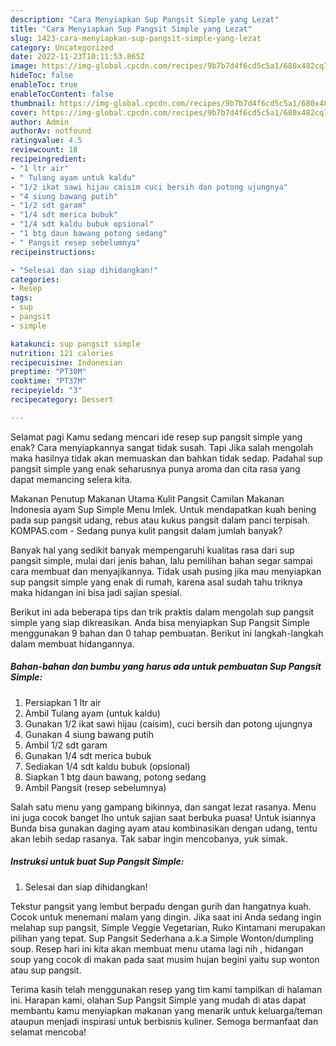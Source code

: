 ```yaml
---
description: "Cara Menyiapkan Sup Pangsit Simple yang Lezat"
title: "Cara Menyiapkan Sup Pangsit Simple yang Lezat"
slug: 1423-cara-menyiapkan-sup-pangsit-simple-yang-lezat
category: Uncategorized
date: 2022-11-23T10:11:53.865Z
image: https://img-global.cpcdn.com/recipes/9b7b7d4f6cd5c5a1/680x482cq70/sup-pangsit-simple-foto-resep-utama.jpg
hideToc: false
enableToc: true
enableTocContent: false
thumbnail: https://img-global.cpcdn.com/recipes/9b7b7d4f6cd5c5a1/680x482cq70/sup-pangsit-simple-foto-resep-utama.jpg
cover: https://img-global.cpcdn.com/recipes/9b7b7d4f6cd5c5a1/680x482cq70/sup-pangsit-simple-foto-resep-utama.jpg
author: Admin
authorAv: notfound
ratingvalue: 4.5
reviewcount: 18
recipeingredient:
- "1 ltr air"
- " Tulang ayam untuk kaldu"
- "1/2 ikat sawi hijau caisim cuci bersih dan potong ujungnya"
- "4 siung bawang putih"
- "1/2 sdt garam"
- "1/4 sdt merica bubuk"
- "1/4 sdt kaldu bubuk opsional"
- "1 btg daun bawang potong sedang"
- " Pangsit resep sebelumnya"
recipeinstructions:

- "Selesai dan siap dihidangkan!"
categories:
- Resep
tags:
- sup
- pangsit
- simple

katakunci: sup pangsit simple 
nutrition: 121 calories
recipecuisine: Indonesian
preptime: "PT30M"
cooktime: "PT37M"
recipeyield: "3"
recipecategory: Dessert

---
```



Selamat pagi Kamu sedang mencari ide resep sup pangsit simple yang enak? Cara menyiapkannya sangat tidak susah. Tapi Jika salah mengolah maka hasilnya tidak akan memuaskan dan bahkan tidak sedap. Padahal sup pangsit simple yang enak seharusnya punya aroma dan cita rasa yang dapat memancing selera kita.


Makanan Penutup Makanan Utama Kulit Pangsit Camilan Makanan Indonesia ayam Sup Simple Menu Imlek. Untuk mendapatkan kuah bening pada sup pangsit udang, rebus atau kukus pangsit dalam panci terpisah. KOMPAS.com - Sedang punya kulit pangsit dalam jumlah banyak?

Banyak hal yang sedikit banyak mempengaruhi kualitas rasa dari sup pangsit simple, mulai dari jenis bahan, lalu pemilihan bahan segar sampai cara membuat dan menyajikannya. Tidak usah pusing jika mau menyiapkan sup pangsit simple yang enak di rumah, karena asal sudah tahu triknya maka hidangan ini bisa jadi sajian spesial.


Berikut ini ada beberapa tips dan trik praktis dalam mengolah sup pangsit simple yang siap dikreasikan. Anda bisa menyiapkan Sup Pangsit Simple menggunakan 9 bahan dan 0 tahap pembuatan. Berikut ini langkah-langkah dalam membuat hidangannya.

<!--inarticleads1-->

##### Bahan-bahan dan bumbu yang harus ada untuk pembuatan Sup Pangsit Simple:

1. Persiapkan 1 ltr air
1. Ambil  Tulang ayam (untuk kaldu)
1. Gunakan 1/2 ikat sawi hijau (caisim), cuci bersih dan potong ujungnya
1. Gunakan 4 siung bawang putih
1. Ambil 1/2 sdt garam
1. Gunakan 1/4 sdt merica bubuk
1. Sediakan 1/4 sdt kaldu bubuk (opsional)
1. Siapkan 1 btg daun bawang, potong sedang
1. Ambil  Pangsit (resep sebelumnya)


Salah satu menu yang gampang bikinnya, dan sangat lezat rasanya. Menu ini juga cocok banget lho untuk sajian saat berbuka puasa! Untuk isiannya Bunda bisa gunakan daging ayam atau kombinasikan dengan udang, tentu akan lebih sedap rasanya. Tak sabar ingin mencobanya, yuk simak. 

<!--inarticleads2-->

##### Instruksi untuk buat Sup Pangsit Simple:


1. Selesai dan siap dihidangkan!

Tekstur pangsit yang lembut berpadu dengan gurih dan hangatnya kuah. Cocok untuk menemani malam yang dingin. Jika saat ini Anda sedang ingin melahap sup pangsit, Simple Veggie Vegetarian, Ruko Kintamani merupakan pilihan yang tepat. Sup Pangsit Sederhana a.k.a Simple Wonton/dumpling soup. Resep hari ini kita akan membuat menu utama lagi nih , hidangan soup yang cocok di makan pada saat musim hujan begini yaitu sup wonton atau sup pangsit. 

Terima kasih telah menggunakan resep yang tim kami tampilkan di halaman ini. Harapan kami, olahan Sup Pangsit Simple yang mudah di atas dapat membantu kamu menyiapkan makanan yang menarik untuk keluarga/teman ataupun menjadi inspirasi untuk berbisnis kuliner. Semoga bermanfaat dan selamat mencoba!
